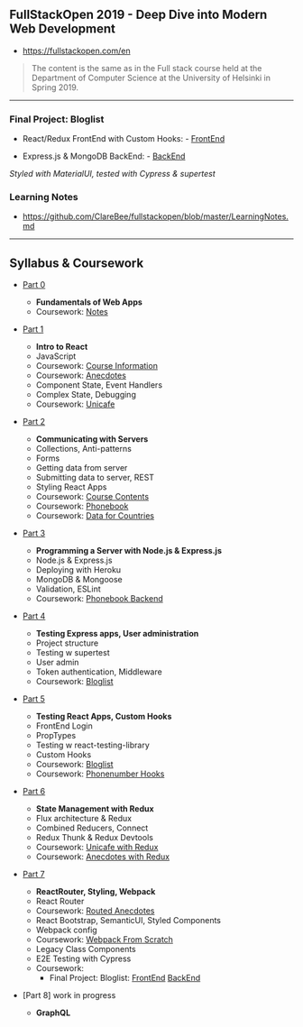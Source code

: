 ## FullStackOpen 2019 - Deep Dive into Modern Web Development
- https://fullstackopen.com/en

> The content is the same as in the Full stack course held at the Department of Computer Science at the University of Helsinki in Spring 2019.

___

### Final Project: Bloglist
- React/Redux FrontEnd with Custom Hooks: - [FrontEnd](https://github.com/ClareBee/fullstackopen/tree/master/07/bloglist_frontend_redux)

- Express.js & MongoDB BackEnd: - [BackEnd](https://github.com/ClareBee/fullstackopen/tree/master/07/blog_list_backend)

*Styled with MaterialUI, tested with Cypress & supertest*

### Learning Notes

- https://github.com/ClareBee/fullstackopen/blob/master/LearningNotes.md
___

## Syllabus & Coursework

- [Part 0](https://github.com/ClareBee/fullstackopen/tree/master/00_Fundamentals_of_Web_Apps)
  * **Fundamentals of Web Apps**
  * Coursework: [Notes](https://github.com/ClareBee/fullstackopen/tree/master/00_Fundamentals_of_Web_Apps)

- [Part 1](https://github.com/ClareBee/fullstackopen/tree/master/01)
  * **Intro to React**
  * JavaScript
  * Coursework: [Course Information](https://github.com/ClareBee/fullstackopen/tree/master/01/courseinfo/newcourseinfo)
  * Coursework: [Anecdotes](https://github.com/ClareBee/fullstackopen/tree/master/01/anecdotes)
  * Component State, Event Handlers
  * Complex State, Debugging
  * Coursework: [Unicafe](https://github.com/ClareBee/fullstackopen/tree/master/01/unicafe)

- [Part 2](https://github.com/ClareBee/fullstackopen/tree/master/02)
  * **Communicating with Servers**
  * Collections, Anti-patterns
  * Forms
  * Getting data from server
  * Submitting data to server, REST
  * Styling React Apps
  * Coursework: [Course Contents](https://github.com/ClareBee/fullstackopen/tree/master/02/course-contents)
  * Coursework: [Phonebook](https://github.com/ClareBee/fullstackopen/tree/master/02/phonebook)
  * Coursework: [Data for Countries](https://github.com/ClareBee/fullstackopen/tree/master/02/data-for-countries)

- [Part 3](https://github.com/ClareBee/fullstackopen/tree/master/03)
  * **Programming a Server with Node.js & Express.js**
  * Node.js & Express.js
  * Deploying with Heroku
  * MongoDB & Mongoose
  * Validation, ESLint
  * Coursework: [Phonebook Backend](https://github.com/ClareBee/fullstackopen/tree/master/03/phonebook_backend)

- [Part 4](https://github.com/ClareBee/fullstackopen/tree/master/04_05)
  * **Testing Express apps, User administration**
  * Project structure
  * Testing w supertest
  * User admin
  * Token authentication, Middleware
  * Coursework: [Bloglist](https://github.com/ClareBee/fullstackopen/tree/master/04_05/blog_list)

- [Part 5](https://github.com/ClareBee/fullstackopen/tree/master/04_05)
  * **Testing React Apps, Custom Hooks**
  * FrontEnd Login
  * PropTypes
  * Testing w react-testing-library
  * Custom Hooks
  * Coursework: [Bloglist](https://github.com/ClareBee/fullstackopen/tree/master/04_05/bloglist-frontend)
  * Coursework: [Phonenumber Hooks](https://github.com/ClareBee/fullstackopen/tree/master/04_05/phonenumber_hooks)

- [Part 6](https://github.com/ClareBee/fullstackopen/tree/master/06)
  * **State Management with Redux**
  * Flux architecture & Redux
  * Combined Reducers, Connect
  * Redux Thunk & Redux Devtools
  * Coursework: [Unicafe with Redux](https://github.com/ClareBee/fullstackopen/tree/master/06/unicafe-redux)
  * Coursework: [Anecdotes with Redux](https://github.com/ClareBee/fullstackopen/tree/master/06/redux-anecdotes)

- [Part 7](https://github.com/ClareBee/fullstackopen/tree/master/07)
  * **ReactRouter, Styling, Webpack**
  * React Router
  * Coursework: [Routed Anecdotes](https://github.com/ClareBee/fullstackopen/tree/master/07/routed-anecdotes)
  * React Bootstrap, SemanticUI, Styled Components
  * Webpack config
  * Coursework: [Webpack From Scratch](https://github.com/ClareBee/fullstackopen/tree/master/07/webpack_from_scratch)
  * Legacy Class Components
  * E2E Testing with Cypress
  * Coursework:
    - Final Project: Bloglist:
      [FrontEnd](https://github.com/ClareBee/fullstackopen/tree/master/07/bloglist_frontend_redux)
      [BackEnd](https://github.com/ClareBee/fullstackopen/tree/master/07/blog_list_backend)

- [Part 8] work in progress
  * **GraphQL**
